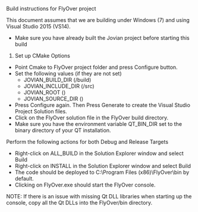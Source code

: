 Build instructions for FlyOver project

This document assumes that we are building under Windows (7) and using Visual Studio 2015 (VS14).

 - Make sure you have already built the Jovian project before starting this build

 1. Set up CMake Options
 - Point Cmake to FlyOver project folder and press Configure button.
 - Set the following values (if they are not set)
     - JOVIAN_BUILD_DIR (<Jovian>/build)
     - JOVIAN_INCLUDE_DIR (<Jovian>/src)
     - JOVIAN_ROOT (<Jovian>)
     - JOVIAN_SOURCE_DIR (<Jovian>)
 - Press Configure again.  Then Press Generate to create the Visual Studio Project Solution files.
 - Click on the FlyOver solution file in the FlyOver build directory.
 - Make sure you have the environment variable QT_BIN_DIR set to the binary directory of your QT installation.

 Perform the following actions for both Debug and Release Targets
 - Right-click on ALL_BUILD in the Solution Explorer window and select Build 
 - Right-click on INSTALL in the Solution Explorer window and select Build
 - The code should be deployed to C:\Program Files (x86)\FlyOver\bin by default.
 - Clicking on FlyOver.exe should start the FlyOver console.

 NOTE: If there is an issue with missing Qt DLL libraries when starting up the console, copy all the Qt DLLs into the FlyOver/bin directory.
